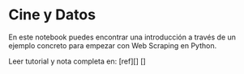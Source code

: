 # Cine y Datos

En este notebook puedes encontrar una introducción a través de un ejemplo concreto para empezar con Web Scraping en Python.

Leer tutorial y nota completa en: [ref][] []

